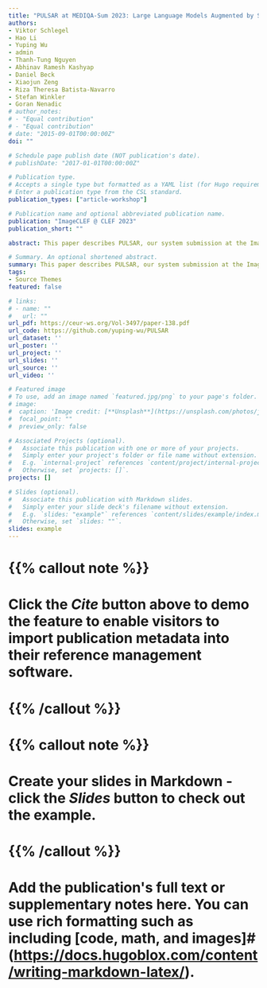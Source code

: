 ```yaml
---
title: "PULSAR at MEDIQA-Sum 2023: Large Language Models Augmented by Synthetic Dialogue Convert Patient Dialogues to Medical Records"
authors:
- Viktor Schlegel
- Hao Li
- Yuping Wu
- admin
- Thanh-Tung Nguyen
- Abhinav Ramesh Kashyap
- Daniel Beck
- Xiaojun Zeng
- Riza Theresa Batista-Navarro
- Stefan Winkler
- Goran Nenadic
# author_notes:
# - "Equal contribution"
# - "Equal contribution"
# date: "2015-09-01T00:00:00Z"
doi: ""

# Schedule page publish date (NOT publication's date).
# publishDate: "2017-01-01T00:00:00Z"

# Publication type.
# Accepts a single type but formatted as a YAML list (for Hugo requirements).
# Enter a publication type from the CSL standard.
publication_types: ["article-workshop"]

# Publication name and optional abbreviated publication name.
publication: "ImageCLEF @ CLEF 2023"
publication_short: ""

abstract: This paper describes PULSAR, our system submission at the ImageClef 2023 MediQA-Sum task on summarising patient-doctor dialogues into clinical records. The proposed framework relies on domainspecific pre-training, to produce a specialised language model which is trained on task-specific natural data augmented by synthetic data generated by a black-box LLM. We find limited evidence towards the efficacy of domain-specific pre-training and data augmentation, while scaling up the language model yields the best performance gains. Our approach was ranked second and third among 13 submissions on task B of the challenge. Our code is available at https://github.com/yuping-wu/PULSAR.

# Summary. An optional shortened abstract.
summary: This paper describes PULSAR, our system submission at the ImageClef 2023 MediQA-Sum task on summarising patient-doctor dialogues into clinical records. The proposed framework relies on domainspecific pre-training, to produce a specialised language model which is trained on task-specific natural data augmented by synthetic data generated by a black-box LLM. We find limited evidence towards the efficacy of domain-specific pre-training and data augmentation, while scaling up the language model yields the best performance gains. Our approach was ranked second and third among 13 submissions on task B of the challenge. Our code is available at https://github.com/yuping-wu/PULSAR.
tags:
- Source Themes
featured: false

# links:
# - name: ""
#   url: ""
url_pdf: https://ceur-ws.org/Vol-3497/paper-138.pdf
url_code: https://github.com/yuping-wu/PULSAR
url_dataset: ''
url_poster: ''
url_project: ''
url_slides: ''
url_source: ''
url_video: ''

# Featured image
# To use, add an image named `featured.jpg/png` to your page's folder. 
# image:
#  caption: 'Image credit: [**Unsplash**](https://unsplash.com/photos/jdD8gXaTZsc)'
#  focal_point: ""
#  preview_only: false

# Associated Projects (optional).
#   Associate this publication with one or more of your projects.
#   Simply enter your project's folder or file name without extension.
#   E.g. `internal-project` references `content/project/internal-project/index.md`.
#   Otherwise, set `projects: []`.
projects: []

# Slides (optional).
#   Associate this publication with Markdown slides.
#   Simply enter your slide deck's filename without extension.
#   E.g. `slides: "example"` references `content/slides/example/index.md`.
#   Otherwise, set `slides: ""`.
slides: example
---
```


# {{% callout note %}}
# Click the *Cite* button above to demo the feature to enable visitors to import publication metadata into their reference management software.
# {{% /callout %}}

# {{% callout note %}}
# Create your slides in Markdown - click the *Slides* button to check out the example.
# {{% /callout %}}

# Add the publication's **full text** or **supplementary notes** here. You can use rich formatting such as including [code, math, and images]# (https://docs.hugoblox.com/content/writing-markdown-latex/).
